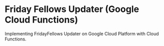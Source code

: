 # Friday Fellows Updater (Google Cloud Functions)

Implementing FridayFellows Updater on Google Cloud Platform with Cloud Functions.
